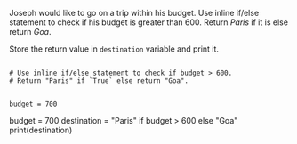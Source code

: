 Joseph would like to go on a trip within his budget. Use inline if/else statement to check if his budget is greater than 600. Return *Paris* if it is else return *Goa*.

Store the return value in `destination` variable and print it.

<Editor lang="python" type="exercise">
<code>
# Use inline if/else statement to check if budget > 600.
# Return "Paris" if `True` else return "Goa".

budget = 700
</code>

<solution>
budget = 700
destination = "Paris" if budget > 600 else "Goa"
print(destination)
</solution>
</Editor>